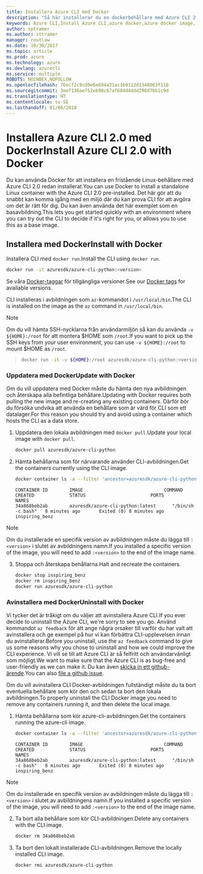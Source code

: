 ```yaml
---
title: Installera Azure CLI med Docker
description: "Så här installerar du en dockerbehållare med Azure CLI 2.0"
keywords: Azure CLI,Install Azure CLI,azure docker,azure docker image,
author: sptramer
ms.author: sttramer
manager: routlaw
ms.date: 10/30/2017
ms.topic: article
ms.prod: azure
ms.technology: azure
ms.devlang: azurecli
ms.service: multiple
ROBOTS: NOINDEX,NOFOLLOW
ms.openlocfilehash: 76ecf2c9cd0e6e694a31ac160112d1348863f118
ms.sourcegitcommit: 3eef136ae752eb90c67af604d4ddd298d70b1c9d
ms.translationtype: HT
ms.contentlocale: sv-SE
ms.lasthandoff: 01/06/2018
---
```

# <a name="install-azure-cli-20-with-docker"></a><span data-ttu-id="081ce-104">Installera Azure CLI 2.0 med Docker</span><span class="sxs-lookup"><span data-stu-id="081ce-104">Install Azure CLI 2.0 with Docker</span></span>

<span data-ttu-id="081ce-105">Du kan använda Docker för att installera en fristående Linux-behållare med Azure CLI 2.0 redan installerat.</span><span class="sxs-lookup"><span data-stu-id="081ce-105">You can use Docker to install a standalone Linux container with the Azure CLI 2.0 pre-installed.</span></span> <span data-ttu-id="081ce-106">Det här gör att du snabbt kan komma igång med en miljö där du kan prova CLI för att avgöra om det är rätt för dig. Du kan även använda det här exemplet som en basavbildning.</span><span class="sxs-lookup"><span data-stu-id="081ce-106">This lets you get started quickly with an environment where you can try out the CLI to decide if it's right for you, or allows you to use this as a base image.</span></span>

## <a name="install-with-docker"></a><span data-ttu-id="081ce-107">Installera med Docker</span><span class="sxs-lookup"><span data-stu-id="081ce-107">Install with Docker</span></span>

<span data-ttu-id="081ce-108">Installera CLI med `docker run`.</span><span class="sxs-lookup"><span data-stu-id="081ce-108">Install the CLI using `docker run`.</span></span>

   ```bash
   docker run -it azuresdk/azure-cli-python:<version>
   ```

<span data-ttu-id="081ce-109">Se våra [Docker-taggar](https://hub.docker.com/r/azuresdk/azure-cli-python/tags/) för tillgängliga versioner.</span><span class="sxs-lookup"><span data-stu-id="081ce-109">See our [Docker tags](https://hub.docker.com/r/azuresdk/azure-cli-python/tags/) for available versions.</span></span>

<span data-ttu-id="081ce-110">CLI installeras i avbildningen som `az`-kommandot i `/usr/local/bin`.</span><span class="sxs-lookup"><span data-stu-id="081ce-110">The CLI is installed on the image as the `az` command in `/usr/local/bin`.</span></span>

> [!NOTE]
> <span data-ttu-id="081ce-111">Om du vill hämta SSH-nycklarna från användarmiljön så kan du använda `-v ${HOME}:/root` för att montera $HOME som `/root`.</span><span class="sxs-lookup"><span data-stu-id="081ce-111">If you want to pick up the SSH keys from your user environment, you can use `-v ${HOME}:/root` to mount $HOME as `/root`.</span></span>

> ```bash
> docker run -it -v ${HOME}:/root azuresdk/azure-cli-python:<version>
> ```

### <a name="update-with-docker"></a><span data-ttu-id="081ce-112">Uppdatera med Docker</span><span class="sxs-lookup"><span data-stu-id="081ce-112">Update with Docker</span></span>

<span data-ttu-id="081ce-113">Om du vill uppdatera med Docker måste du hämta den nya avbildningen och återskapa alla befintliga behållare.</span><span class="sxs-lookup"><span data-stu-id="081ce-113">Updating with Docker requires both pulling the new image and re-creating any existing containers.</span></span> <span data-ttu-id="081ce-114">Därför bör du försöka undvika att använda en behållare som är värd för CLI som ett datalager.</span><span class="sxs-lookup"><span data-stu-id="081ce-114">For this reason you should try and avoid using a container which hosts the CLI as a data store.</span></span>

1. <span data-ttu-id="081ce-115">Uppdatera den lokala avbildningen med `docker pull`.</span><span class="sxs-lookup"><span data-stu-id="081ce-115">Update your local image with `docker pull`.</span></span>

   ```bash
   docker pull azuresdk/azure-cli-python
   ```

2. <span data-ttu-id="081ce-116">Hämta behållarna som för närvarande använder CLI-avbildningen.</span><span class="sxs-lookup"><span data-stu-id="081ce-116">Get the containers currently using the CLI image.</span></span>

   ```bash
   docker container ls -a --filter 'ancestor=azuresdk/azure-cli-python'
   ```

   ```output
   CONTAINER ID        IMAGE                              COMMAND             CREATED             STATUS                        PORTS               NAMES
   34a868beb2ab        azuresdk/azure-cli-python:latest      "/bin/sh -c bash"   8 minutes ago       Exited (0) 8 minutes ago                       inspiring_benz
   ```

  > [!NOTE]
  > <span data-ttu-id="081ce-117">Om du installerade en specifik version av avbildningen måste du lägga till `:<version>` i slutet av avbildningens namn.</span><span class="sxs-lookup"><span data-stu-id="081ce-117">If you installed a specific version of the image, you will need to add `:<version>` to the end of the image name.</span></span>

3. <span data-ttu-id="081ce-118">Stoppa och återskapa behållarna.</span><span class="sxs-lookup"><span data-stu-id="081ce-118">Halt and recreate the containers.</span></span>

   ```bash
   docker stop inspiring_benz
   docker rm inspiring_benz
   docker run azuresdk/azure-cli-python
   ```

### <a name="uninstall-with-docker"></a><span data-ttu-id="081ce-119">Avinstallera med Docker</span><span class="sxs-lookup"><span data-stu-id="081ce-119">Uninstall with Docker</span></span>

<span data-ttu-id="081ce-120">Vi tycker det är tråkigt om du väljer att avinstallera Azure CLI.</span><span class="sxs-lookup"><span data-stu-id="081ce-120">If you ever decide to uninstall the Azure CLI, we're sorry to see you go.</span></span> <span data-ttu-id="081ce-121">Använd kommandot `az feedback` för att ange några orsaker till varför du har valt att avinstallera och ge exempel på hur vi kan förbättra CLI-upplevelsen innan du avinstallerar.</span><span class="sxs-lookup"><span data-stu-id="081ce-121">Before you uninstall, use the `az feedback` command to give us some reasons why you chose to uninstall and how we could improve the CLI experience.</span></span> <span data-ttu-id="081ce-122">Vi vill se till att Azure CLI är så felfritt och användarvänligt som möjligt.</span><span class="sxs-lookup"><span data-stu-id="081ce-122">We want to make sure that the Azure CLI is as bug-free and user-friendly as we can make it.</span></span> <span data-ttu-id="081ce-123">Du kan även [skicka in ett github-ärende](https://github.com/Azure/azure-cli/issues).</span><span class="sxs-lookup"><span data-stu-id="081ce-123">You can also [file a github issue](https://github.com/Azure/azure-cli/issues).</span></span>

<span data-ttu-id="081ce-124">Om du vill avinstallera CLI Docker-avbildningen fullständigt måste du ta bort eventuella behållare som kör den och sedan ta bort den lokala avbildningen.</span><span class="sxs-lookup"><span data-stu-id="081ce-124">To properly uninstall the CLI Docker image you need to remove any containers running it, and then delete the local image.</span></span>

1. <span data-ttu-id="081ce-125">Hämta behållarna som kör azure-cli-avbildningen.</span><span class="sxs-lookup"><span data-stu-id="081ce-125">Get the containers running the azure-cli image.</span></span>

   ```bash
   docker container ls -a --filter 'ancestor=azuresdk/azure-cli-python'
   ```

   ```output
   CONTAINER ID        IMAGE                              COMMAND             CREATED             STATUS                        PORTS               NAMES
   34a868beb2ab        azuresdk/azure-cli-python:latest      "/bin/sh -c bash"   8 minutes ago       Exited (0) 8 minutes ago                       inspiring_benz
   ```
  > [!NOTE]
  > <span data-ttu-id="081ce-126">Om du installerade en specifik version av avbildningen måste du lägga till `:<version>` i slutet av avbildningens namn.</span><span class="sxs-lookup"><span data-stu-id="081ce-126">If you installed a specific version of the image, you will need to add `:<version>` to the end of the image name.</span></span>

2. <span data-ttu-id="081ce-127">Ta bort alla behållare som kör CLI-avbildningen.</span><span class="sxs-lookup"><span data-stu-id="081ce-127">Delete any containers with the CLI image.</span></span>

   ```bash
   docker rm 34a868beb2ab
   ```

3. <span data-ttu-id="081ce-128">Ta bort den lokalt installerade CLI-avbildningen.</span><span class="sxs-lookup"><span data-stu-id="081ce-128">Remove the locally installed CLI image.</span></span>

   ```bash
   docker rmi azuresdk/azure-cli-python
   ```

